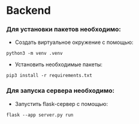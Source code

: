 # Backend

### Для установки пакетов необходимо:

- Создать виртуальное окружение с помощью: 
```
python3 -m venv .venv
```
- Установить необходимые пакеты:
```
pip3 install -r requirements.txt
```

### Для запуска сервера необходимо:

- Запустить flask-сервер с помощью:
```
flask --app server.py run
```